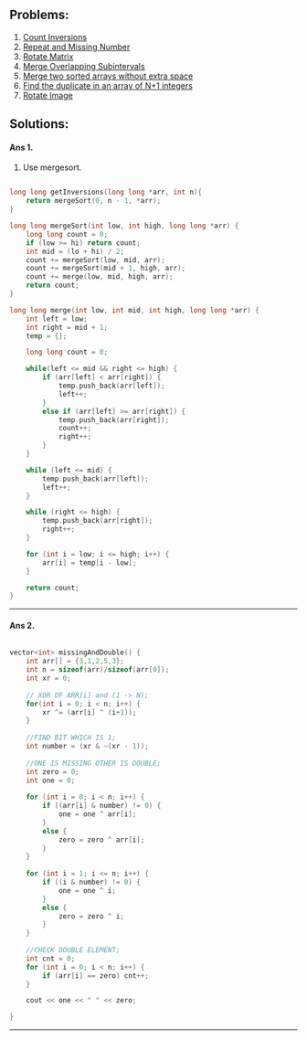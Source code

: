 ## Problems:

1. [Count Inversions](#ans-1)
2. [Repeat and Missing Number](#ans-2)
3. [Rotate Matrix](#ans-3)
4. [Merge Overlapping Subintervals](#ans-4)
5. [Merge two sorted arrays without extra space](#ans-5)
6. [Find the duplicate in an array of N+1 integers](#ans-6)
7. [Rotate Image](#ans-3)

## Solutions:

#### Ans 1.

1. Use mergesort.

```cpp

long long getInversions(long long *arr, int n){
    return mergeSort(0, n - 1, *arr);
}

long long mergeSort(int low, int high, long long *arr) {
    long long count = 0;
    if (low >= hi) return count;
    int mid = (lo + hi) / 2;
    count += mergeSort(low, mid, arr);
    count += mergeSort(mid + 1, high, arr);
    count += merge(low, mid, high, arr);
    return count;
}

long long merge(int low, int mid, int high, long long *arr) {
    int left = low;
    int right = mid + 1;
    temp = {};

    long long count = 0;

    while(left <= mid && right <= high) {
        if (arr[left] < arr[right]) {
            temp.push_back(arr[left]);
            left++;
        }
        else if (arr[left] >= arr[right]) {
            temp.push_back(arr[right]);
            count++;
            right++;
        }
    }

    while (left <= mid) {
        temp.push_back(arr[left]);
        left++;
    }

    while (right <= high) {
        temp.push_back(arr[right]);
        right++;
    }

    for (int i = low; i <= high; i++) {
        arr[i] = temp[i - low];
    }   

    return count;
}

```
________________________________

#### Ans 2.

```cpp

vector<int> missingAndDouble() {
    int arr[] = {3,1,2,5,3};
    int n = sizeof(arr)/sizeof(arr[0]);
    int xr = 0;
    
    // XOR OF ARR[i] and (1 -> N); 
    for(int i = 0; i < n; i++) {
        xr ^= (arr[i] ^ (i+1));
    }
    
    //FIND BIT WHICH IS 1;
    int number = (xr & ~(xr - 1));
    
    //ONE IS MISSING OTHER IS DOUBLE;
    int zero = 0;
    int one = 0;
    
    for (int i = 0; i < n; i++) {
        if ((arr[i] & number) != 0) {
            one = one ^ arr[i];
        }
        else {
            zero = zero ^ arr[i];
        }
    }
    
    for (int i = 1; i <= n; i++) {
        if ((i & number) != 0) {
            one = one ^ i;
        }
        else {
            zero = zero ^ i;
        }
    }
    
    //CHECK DOUBLE ELEMENT;
    int cnt = 0;
    for (int i = 0; i < n; i++) {
        if (arr[i] == zero) cnt++;
    }

    cout << one << " " << zero;

}
```
________________________________
